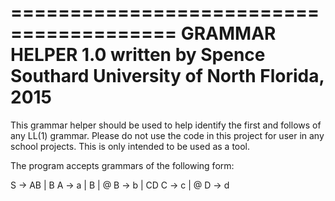 
========================================
GRAMMAR HELPER 1.0
    written by Spence Southard
    University of North Florida, 2015
========================================


This grammar helper should be used to help identify the first and follows of any LL(1) grammar.  Please do not use the
code in this project for user in any school projects.  This is only intended to be used as a tool.

The program accepts grammars of the following form:

S -> AB | B
A -> a | B | @
B -> b | CD
C -> c | @
D -> d
